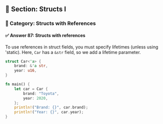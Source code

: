 ## 📘 Section: Structs I  
### 🔹 Category: Structs with References  
#### ✅ Answer 87: Structs with references

To use references in struct fields, you must specify lifetimes (unless using 'static). Here, `Car` has a `&str` field, so we add a lifetime parameter.

```rust
struct Car<'a> {
    brand: &'a str,
    year: u16,
}

fn main() {
    let car = Car {
        brand: "Toyota",
        year: 2020,
    };
    println!("Brand: {}", car.brand);
    println!("Year: {}", car.year);
}
```
